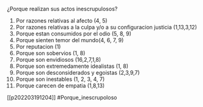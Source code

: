 ¿Porque realizan sus actos inescrupulosos?

1) Por razones relativas al afecto (4, 5)
2) Por razones relativas a la culpa y/o a su configuracion justicia (1,13,3,12)
3) Porque estan consumidos por el odio (5, 8, 9)
4) Porque sienten temor del mundo(4, 6, 7, 9)
5) Por reputacion (1)
6) Porque son sobervios (1, 8)
7) Porque son envidiosos (16,2,7,1,8)
8) Porque son extremedamente idealistas (1, 8)
9) Porque son desconsiderados y egoistas (2,3,9,7)
10) Porque son inestables (1, 2, 3, 4, 7)
11) Porque carecen de empatia (1,8,13)

[[p202203191204]]
#Porque_inescrupoloso 